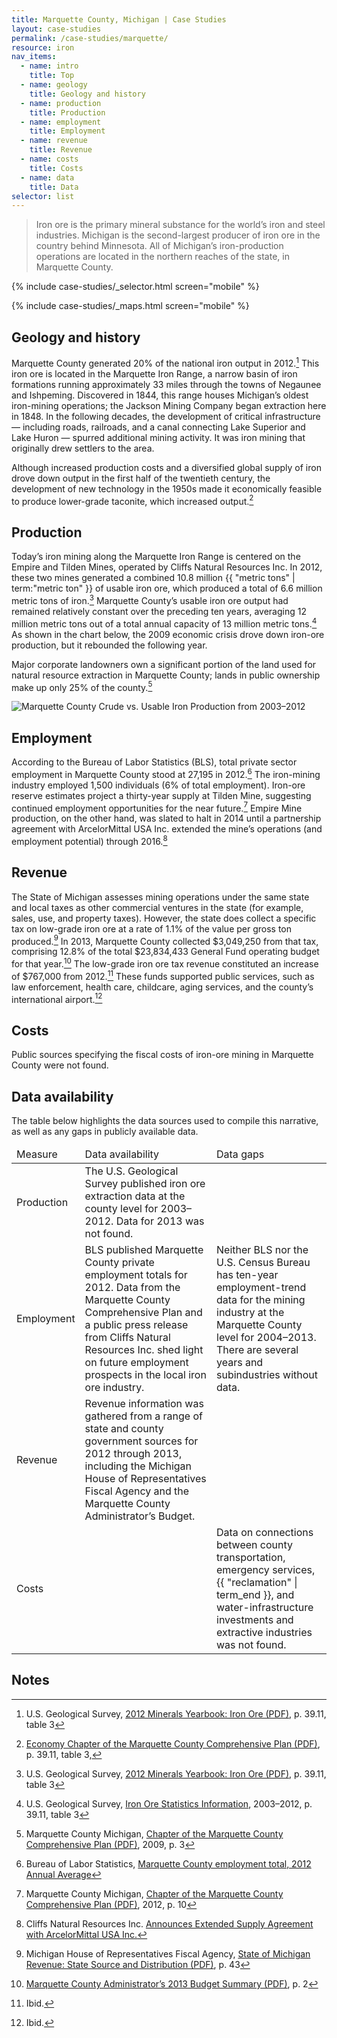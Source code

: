```yaml
---
title: Marquette County, Michigan | Case Studies
layout: case-studies
permalink: /case-studies/marquette/
resource: iron
nav_items:
  - name: intro
    title: Top
  - name: geology
    title: Geology and history
  - name: production
    title: Production
  - name: employment
    title: Employment
  - name: revenue
    title: Revenue
  - name: costs
    title: Costs
  - name: data
    title: Data
selector: list
---
```


> Iron ore is the primary mineral substance for the world’s iron and steel industries. Michigan is the second-largest producer of iron ore in the country behind Minnesota. All of Michigan’s iron-production operations are located in the northern reaches of the state, in Marquette County.

{% include case-studies/_selector.html screen="mobile" %}

{% include case-studies/_maps.html screen="mobile" %}

<h2><a name="geology" class="case_studies_content-heading" data-nav-header="geology">Geology and history</a></h2>

Marquette County generated 20% of the national iron output in 2012.[^1] This iron ore is located in the Marquette Iron Range, a narrow basin of iron formations running approximately 33 miles through the towns of Negaunee and Ishpeming. Discovered in 1844, this range houses Michigan’s oldest iron-mining operations; the Jackson Mining Company began extraction here in 1848. In the following decades, the development of critical infrastructure — including roads, railroads, and a canal connecting Lake Superior and Lake Huron — spurred additional mining activity. It was iron mining that originally drew settlers to the area.

Although increased production costs and a diversified global supply of iron drove down output in the first half of the twentieth century, the development of new technology in the 1950s made it economically feasible to produce lower-grade taconite, which increased output.[^2]

<h2><a name="production" class="case_studies_content-heading" data-nav-header="production">Production</a></h2>

Today’s iron mining along the Marquette Iron Range is centered on the Empire and Tilden Mines, operated by Cliffs Natural Resources Inc. In 2012, these two mines generated a combined 10.8 million {{ "metric tons" | term:"metric ton" }} of usable iron ore, which produced a total of 6.6 million metric tons of iron.[^3] Marquette County’s usable iron ore output had remained relatively constant over the preceding ten years, averaging 12 million metric tons out of a total annual capacity of 13 million metric tons.[^4] As shown in the chart below, the 2009 economic crisis drove down iron-ore production, but it rebounded the following year.

Major corporate landowners own a significant portion of the land used for natural resource extraction in Marquette County; lands in public ownership make up only 25% of the county.[^5]

<img src="{{ site.baseurl }}/img/counties/mi-production.png" alt="Marquette County Crude vs. Usable Iron Production from 2003–2012" class="case_studies_content-graph">

<h2><a name="employment" class="case_studies_content-heading" data-nav-header="employment">Employment</a></h2>

According to the Bureau of Labor Statistics (BLS), total private sector employment in Marquette County stood at 27,195 in 2012.[^6] The iron-mining industry employed 1,500 individuals (6% of total employment). Iron-ore reserve estimates project a thirty-year supply at Tilden Mine, suggesting continued employment opportunities for the near future.[^7] Empire Mine production, on the other hand, was slated to halt in 2014 until a partnership agreement with ArcelorMittal USA Inc. extended the mine’s operations (and employment potential) through 2016.[^8]

<h2><a name="revenue" class="case_studies_content-heading" data-nav-header="revenue">Revenue</a></h2>

The State of Michigan assesses mining operations under the same state and local taxes as other commercial ventures in the state (for example, sales, use, and property taxes). However, the state does collect a specific tax on low-grade iron ore at a rate of 1.1% of the value per gross ton produced.[^9] In 2013, Marquette County collected $3,049,250 from that tax, comprising 12.8% of the total $23,834,433 General Fund operating budget for that year.[^10] The low-grade iron ore tax revenue constituted an increase of $767,000 from 2012.[^11] These funds supported public services, such as law enforcement, health care, childcare, aging services, and the county’s international airport.[^12]

<h2><a name="costs" class="case_studies_content-heading" data-nav-header="costs">Costs</a></h2>

Public sources specifying the fiscal costs of iron-ore mining in Marquette County were not found.

<h2><a name="data" class="case_studies_content-heading" data-nav-header="data">Data availability</a></h2>

The table below highlights the data sources used to compile this narrative, as well as any gaps in publicly available data.

<table>
  <thead>
    <tr>
      <td>Measure</td>
      <td>Data availability</td>
      <td>Data gaps</td>
    </tr>
  </thead>
  <tbody>
    <tr>
      <td>Production</td>
      <td>The U.S. Geological Survey published iron ore extraction data at the county level for 2003–2012. Data for 2013 was not found.</td>
      <td></td>
    </tr>
    <tr>
      <td>Employment</td>
      <td>BLS published Marquette County private employment totals for 2012. Data from the Marquette County Comprehensive Plan and a public press release from Cliffs Natural Resources Inc. shed light on future employment prospects in the local iron ore industry.</td>
      <td>Neither BLS nor the U.S. Census Bureau has ten-year employment-trend data for the mining industry at the Marquette County level for 2004–2013. There are several years and subindustries without data.</td>
    </tr>
    <tr>
      <td>Revenue</td>
      <td>Revenue information was gathered from a range of state and county government sources for 2012 through 2013, including the Michigan House of Representatives Fiscal Agency and the Marquette County Administrator’s Budget.</td>
      <td></td>
    </tr>
    <tr>
      <td>Costs</td>
      <td></td>
      <td>Data on connections between county transportation, emergency services, {{ "reclamation" | term_end }}, and water-infrastructure investments and extractive industries was not found.</td>
    </tr>
  </tbody>
</table>

## Notes

[^1]: U.S. Geological Survey, [2012 Minerals Yearbook: Iron Ore (PDF)](http://minerals.er.usgs.gov/minerals/pubs/commodity/iron_ore/myb1-2012-feore.pdf), p. 39.11, table 3
[^2]: [Economy Chapter of the Marquette County Comprehensive Plan (PDF)](http://www.co.marquette.mi.us/departments/planning/docs/Economy_Plan__updated_format.pdf), p. 39.11, table 3,
[^3]: U.S. Geological Survey, [2012 Minerals Yearbook: Iron Ore (PDF)](http://minerals.er.usgs.gov/minerals/pubs/commodity/iron_ore/myb1-2012-feore.pdf), p. 39.11, table 3
[^4]: U.S. Geological Survey, [Iron Ore Statistics Information](http://minerals.er.usgs.gov/minerals/pubs/commodity/iron_ore/), 2003–2012, p. 39.11, table 3
[^5]: Marquette County Michigan, [Chapter of the Marquette County Comprehensive Plan (PDF)](http://www.co.marquette.mi.us/departments/planning/docs/LUVO_Chapter_Adopted_4_01_09.pdf), 2009, p. 3
[^6]: Bureau of Labor Statistics, [Marquette County employment total, 2012 Annual Average](http://www.bls.gov/cew/apps/data_views/data_views.htm#tab=Tables)
[^7]: Marquette County Michigan, [Chapter of the Marquette County Comprehensive Plan (PDF)](http://www.co.marquette.mi.us/departments/planning/docs/Economy_Plan__updated_format.pdf), 2012, p. 10
[^8]: Cliffs Natural Resources Inc. [Announces Extended Supply Agreement with ArcelorMittal USA Inc.](http://ir.cliffsnaturalresources.com/English/investors/news-releases/news-releases-details/2014/Cliffs-Natural-Resources-Inc-Announces-Extended-Supply-Agreement-with-ArcelorMittal-USA-Inc/default.aspx)
[^9]: Michigan House of Representatives Fiscal Agency, [State of Michigan Revenue: State Source and Distribution (PDF)](http://www.house.michigan.gov/hfa/PDF/Revenue_Forecast/Source_and_Distribution_2014.pdf), p. 43
[^10]: [Marquette County Administrator’s 2013 Budget Summary (PDF)](http://www.co.marquette.mi.us/departments/administrator/docs/Budget2013/ADM_SUMMARY.pdf), p. 2
[^11]: Ibid.
[^12]: Ibid.

